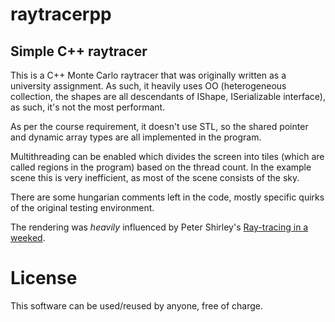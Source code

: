 # raytracerpp
## Simple C++ raytracer

This is a C++ Monte Carlo raytracer that was originally written as a university assignment. As such, it heavily uses OO (heterogeneous collection, the shapes are all descendants of IShape, ISerializable interface), as such, it's not the most performant.

As per the course requirement, it doesn't use STL, so the shared pointer and dynamic array types are all implemented in the program.

Multithreading can be enabled which divides the screen into tiles (which are called regions in the program) based on the thread count.
In the example scene this is very inefficient, as most of the scene consists of the sky.

There are some hungarian comments left in the code, mostly specific quirks of the original testing environment.

The rendering was _heavily_ influenced by Peter Shirley's [Ray-tracing in a weeked](https://www.realtimerendering.com/raytracing/Ray%20Tracing%20in%20a%20Weekend.pdf).

# License
This software can be used/reused by anyone, free of charge.
